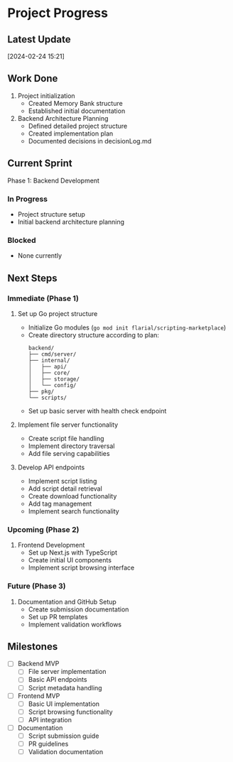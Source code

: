# Project Progress

## Latest Update
[2024-02-24 15:21]

## Work Done
1. Project initialization
   - Created Memory Bank structure
   - Established initial documentation
2. Backend Architecture Planning
   - Defined detailed project structure
   - Created implementation plan
   - Documented decisions in decisionLog.md

## Current Sprint
Phase 1: Backend Development

### In Progress
- Project structure setup
- Initial backend architecture planning

### Blocked
- None currently

## Next Steps
### Immediate (Phase 1)
1. Set up Go project structure
   - Initialize Go modules (`go mod init flarial/scripting-marketplace`)
   - Create directory structure according to plan:
     ```
     backend/
     ├── cmd/server/
     ├── internal/
     │   ├── api/
     │   ├── core/
     │   ├── storage/
     │   └── config/
     ├── pkg/
     └── scripts/
     ```
   - Set up basic server with health check endpoint

2. Implement file server functionality
   - Create script file handling
   - Implement directory traversal
   - Add file serving capabilities

3. Develop API endpoints
   - Implement script listing
   - Add script detail retrieval
   - Create download functionality
   - Add tag management
   - Implement search functionality

### Upcoming (Phase 2)
1. Frontend Development
   - Set up Next.js with TypeScript
   - Create initial UI components
   - Implement script browsing interface

### Future (Phase 3)
1. Documentation and GitHub Setup
   - Create submission documentation
   - Set up PR templates
   - Implement validation workflows

## Milestones
- [ ] Backend MVP
  - [ ] File server implementation
  - [ ] Basic API endpoints
  - [ ] Script metadata handling

- [ ] Frontend MVP
  - [ ] Basic UI implementation
  - [ ] Script browsing functionality
  - [ ] API integration

- [ ] Documentation
  - [ ] Script submission guide
  - [ ] PR guidelines
  - [ ] Validation documentation